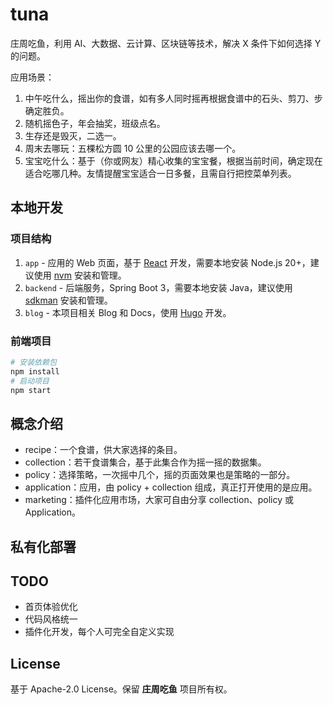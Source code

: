# tuna

庄周吃鱼，利用 AI、大数据、云计算、区块链等技术，解决 X 条件下如何选择 Y 的问题。

应用场景：

1. 中午吃什么，摇出你的食谱，如有多人同时摇再根据食谱中的石头、剪刀、步确定胜负。
2. 随机摇色子，年会抽奖，班级点名。
3. 生存还是毁灭，二选一。
4. 周末去哪玩：五棵松方圆 10 公里的公园应该去哪一个。
5. 宝宝吃什么：基于（你或网友）精心收集的宝宝餐，根据当前时间，确定现在适合吃哪几种。友情提醒宝宝适合一日多餐，且需自行把控菜单列表。

## 本地开发

### 项目结构

1. `app` - 应用的 Web 页面，基于 [React](https://react.dev/) 开发，需要本地安装 Node.js 20+，建议使用 [nvm](https://github.com/nvm-sh/nvm) 安装和管理。
2. `backend` - 后端服务，Spring Boot 3，需要本地安装 Java，建议使用 [sdkman](https://sdkman.io/) 安装和管理。
3. `blog` - 本项目相关 Blog 和 Docs，使用 [Hugo](https://gohugo.io/) 开发。

### 前端项目

```bash
# 安装依赖包
npm install
# 启动项目
npm start

```

## 概念介绍

- recipe：一个食谱，供大家选择的条目。
- collection：若干食谱集合，基于此集合作为摇一摇的数据集。
- policy：选择策略，一次摇中几个，摇的页面效果也是策略的一部分。
- application：应用，由 policy + collection 组成，真正打开使用的是应用。
- marketing：插件化应用市场，大家可自由分享 collection、policy 或 Application。

## 私有化部署

## TODO

- 首页体验优化
- 代码风格统一
- 插件化开发，每个人可完全自定义实现

## License

基于 Apache-2.0 License。保留 **庄周吃鱼** 项目所有权。
